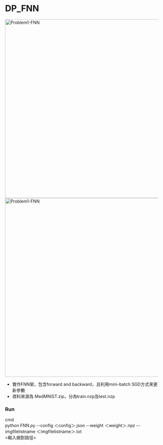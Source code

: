 # DP_FNN
<img width="590" alt="Problem1-FNN" src="https://user-images.githubusercontent.com/51501170/114260184-ce349a80-9a05-11eb-8f5c-89780797609f.png">
<img width="590" alt="Problem1-FNN" src="https://user-images.githubusercontent.com/51501170/114260186-cffe5e00-9a05-11eb-9fbd-8be713c20a97.png">

- 實作FNN架，包含forward and backward，且利用mini-batch SGD方式來更新參數
- 資料來源為 MedMNIST.zip，分為train.nzp及test.nzp

### Run
cmd  
python FNN.py --config ＜config＞.json --weight ＜weight＞.npz --imgfilelistname ＜imgfilelistname＞.txt  
<輸入絕對路徑>
